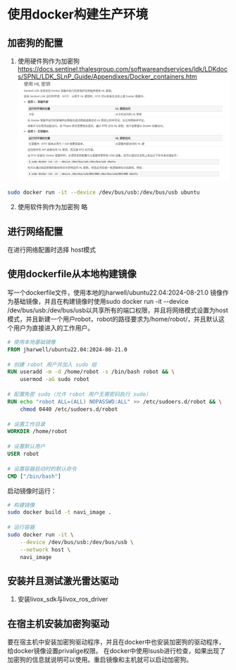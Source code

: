 # 使用docker构建生产环境
## 加密狗的配置

1. 使用硬件狗作为加密狗
https://docs.sentinel.thalesgroup.com/softwareandservices/ldk/LDKdocs/SPNL/LDK_SLnP_Guide/Appendixes/Docker_containers.htm
![](2025-03-27-11-06-20.png)
```bash
sudo docker run -it --device /dev/bus/usb:/dev/bus/usb ubuntu
```
2. 使用软件狗作为加密狗
略

## 进行网络配置

在进行网络配置时选择 host模式


## 使用dockerfile从本地构建镜像

写一个dockerfile文件，使用本地的jharwell/ubuntu22.04:2024-08-21.0
镜像作为基础镜像，并且在构建镜像时使用sudo docker run -it --device /dev/bus/usb:/dev/bus/usb以共享所有的端口权限，并且将网络模式设置为host模式，并且新建一个用户robot，robot的路径要求为/home/robot/，并且默认这个用户为直接进入的工作用户。
```dockerfile
# 使用本地基础镜像
FROM jharwell/ubuntu22.04:2024-08-21.0

# 创建 robot 用户并加入 sudo 组
RUN useradd -m -d /home/robot -s /bin/bash robot && \
    usermod -aG sudo robot

# 配置免密 sudo（允许 robot 用户无需密码执行 sudo）
RUN echo "robot ALL=(ALL) NOPASSWD:ALL" >> /etc/sudoers.d/robot && \
    chmod 0440 /etc/sudoers.d/robot

# 设置工作目录
WORKDIR /home/robot

# 设置默认用户
USER robot

# 设置容器启动时的默认命令
CMD ["/bin/bash"]
```

启动镜像时运行：

```bash
# 构建镜像
sudo docker build -t navi_image .

# 运行容器
sudo docker run -it \
    --device /dev/bus/usb:/dev/bus/usb \
    --network host \
    navi_image
```

## 安装并且测试激光雷达驱动
1. 安装livox_sdk与livox_ros_driver


## 在宿主机安装加密狗驱动
要在宿主机中安装加密狗驱动程序，并且在docker中也安装加密狗的驱动程序，给docker镜像设置privalige权限。
在docker中使用lsusb进行检查，如果出现了加密狗的信息就说明可以使用。重启镜像和主机就可以启动加密狗。